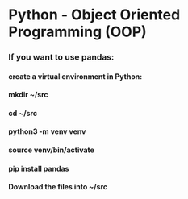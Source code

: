 # Python - Object Oriented Programming (OOP)

### If you want to use pandas:
#### create a virtual environment in Python: 
#### mkdir ~/src
#### cd ~/src
#### python3 -m venv venv
#### source venv/bin/activate
#### pip install pandas

#### Download the files into ~/src
